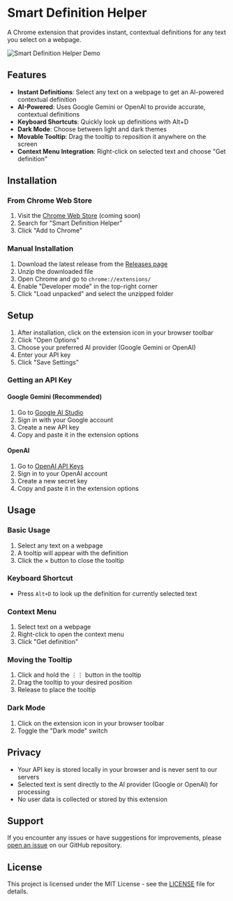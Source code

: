 # Smart Definition Helper

A Chrome extension that provides instant, contextual definitions for any text you select on a webpage.

![Smart Definition Helper Demo](/placeholder.svg?height=400&width=800)

## Features

- **Instant Definitions**: Select any text on a webpage to get an AI-powered contextual definition
- **AI-Powered**: Uses Google Gemini or OpenAI to provide accurate, contextual definitions
- **Keyboard Shortcuts**: Quickly look up definitions with Alt+D
- **Dark Mode**: Choose between light and dark themes
- **Movable Tooltip**: Drag the tooltip to reposition it anywhere on the screen
- **Context Menu Integration**: Right-click on selected text and choose "Get definition"

## Installation

### From Chrome Web Store

1. Visit the [Chrome Web Store](https://chrome.google.com/webstore) (coming soon)
2. Search for "Smart Definition Helper"
3. Click "Add to Chrome"

### Manual Installation

1. Download the latest release from the [Releases page](https://github.com/yourusername/smart-definition-helper/releases)
2. Unzip the downloaded file
3. Open Chrome and go to `chrome://extensions/`
4. Enable "Developer mode" in the top-right corner
5. Click "Load unpacked" and select the unzipped folder

## Setup

1. After installation, click on the extension icon in your browser toolbar
2. Click "Open Options"
3. Choose your preferred AI provider (Google Gemini or OpenAI)
4. Enter your API key
5. Click "Save Settings"

### Getting an API Key

#### Google Gemini (Recommended)
1. Go to [Google AI Studio](https://makersuite.google.com/app/apikey)
2. Sign in with your Google account
3. Create a new API key
4. Copy and paste it in the extension options

#### OpenAI
1. Go to [OpenAI API Keys](https://platform.openai.com/api-keys)
2. Sign in to your OpenAI account
3. Create a new secret key
4. Copy and paste it in the extension options

## Usage

### Basic Usage
1. Select any text on a webpage
2. A tooltip will appear with the definition
3. Click the × button to close the tooltip

### Keyboard Shortcut
- Press `Alt+D` to look up the definition for currently selected text

### Context Menu
1. Select text on a webpage
2. Right-click to open the context menu
3. Click "Get definition"

### Moving the Tooltip
1. Click and hold the ⋮⋮ button in the tooltip
2. Drag the tooltip to your desired position
3. Release to place the tooltip

### Dark Mode
1. Click on the extension icon in your browser toolbar
2. Toggle the "Dark mode" switch

## Privacy

- Your API key is stored locally in your browser and is never sent to our servers
- Selected text is sent directly to the AI provider (Google or OpenAI) for processing
- No user data is collected or stored by this extension

## Support

If you encounter any issues or have suggestions for improvements, please [open an issue](https://github.com/yourusername/smart-definition-helper/issues) on our GitHub repository.

## License

This project is licensed under the MIT License - see the [LICENSE](LICENSE) file for details.

